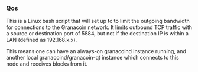 ### Qos ###

This is a Linux bash script that will set up tc to limit the outgoing bandwidth for connections to the Granacoin network. It limits outbound TCP traffic with a source or destination port of 5884, but not if the destination IP is within a LAN (defined as 192.168.x.x).

This means one can have an always-on granacoind instance running, and another local granacoind/granacoin-qt instance which connects to this node and receives blocks from it.
